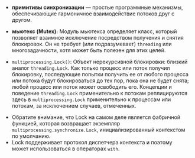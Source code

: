 * **примитивы синхронизации** — простые программные механизмы, обеспечивающие гармоничное взаимодействие потоков друг с другом.

* **мьютекс (Mutex):** Модуль мьютекса определяет класс, который позволяет взаимное исключение посредством получения и снятия блокировок. Он не требует (или подразумевает) `threading` или многозадачности, хотя может быть полезен для этих целей.

* `multiprocessing.Lock()`: Объект нерекурсивной блокировки: близкий аналог `threading.Lock`. Как только процесс или поток получил блокировку, последующие попытки получить ее от любого процесса или потока будут блокироваться до тех пор, пока она не будет снята; любой процесс или поток может освободить его. Концепции и поведение `threading.Lock` применительно к потокам реплицируются здесь в `multiprocessing.Lock` применительно к процессам или потокам, за исключением случаев, отмеченных.
- Обратите внимание, что Lock на самом деле является фабричной функцией, которая возвращает экземпляр `multiprocessing.synchronize.Lock`, инициализированный контекстом по умолчанию.
- Lock поддерживает протокол диспетчера контекста и поэтому может использоваться в операторах `with`.
